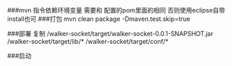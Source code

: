 


###mvn 指令依赖环境变量 需要和 配置的pom里面的相同  否则使用eclipse自带install也可
###打包
mvn clean package -Dmaven.test.skip=true

###部署 复制
/walker-socket/target/walker-socket-0.0.1-SNAPSHOT.jar
/walker-socket/target/lib/*
/walker-socket/target/conf/*

###启动



